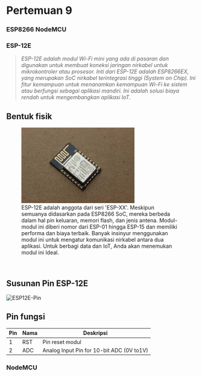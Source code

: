 # Pertemuan 9

### ESP8266 NodeMCU

### ESP-12E

<blockquote><i>ESP-12E adalah modul Wi-Fi mini yang ada di pasaran dan digunakan untuk membuat koneksi jaringan nirkabel untuk mikrokontroler atau prosesor. Inti dari ESP-12E adalah ESP8266EX, yang merupakan SoC nirkabel terintegrasi tinggi (System on Chip). Ini fitur kemampuan untuk menanamkan kemampuan Wi-Fi ke sistem atau berfungsi sebagai aplikasi mandiri. Ini adalah solusi biaya rendah untuk mengembangkan aplikasi IoT.</i></blockquote>

<h2>Bentuk fisik</h2>
<figure>
	<img src="esp-12-e2015.jpg" alt="gambar-esp-12e">
	<figcaption>ESP-12E adalah anggota dari seri 'ESP-XX'. Meskipun semuanya didasarkan pada ESP8266 SoC, mereka berbeda dalam hal pin keluaran, memori flash, dan jenis antena. Modul-modul ini diberi nomor dari ESP-01 hingga ESP-15 dan memiliki performa dan biaya terbaik. Banyak insinyur menggunakan modul ini untuk mengatur komunikasi nirkabel antara dua aplikasi. Untuk berbagi data dan IoT, Anda akan menemukan modul ini Ideal.</figcaption>
</figure>
<br>

<h2>Susunan Pin ESP-12E</h2>
<img src="ESP12E-Dimension.png" alt="ESP12E-Pin">
<br>

<h2>Pin fungsi</h2>
<table>
	<thead>
		<tr>
			<th>Pin</th>
			<th>Nama</th>
			<th>Deskripsi</th>
		</tr>
	</thead>
	<tbody>
		<tr>
			<td>1</td>
			<td>RST</td>
			<td>Pin reset modul</td>
		</tr>
		<tr>
			<td>2</td>
			<td>ADC</td>
			<td>Analog Input Pin for 10-bit ADC (0V to1V)</td>
		</tr>
	</tbody>
</table>

### NodeMCU



